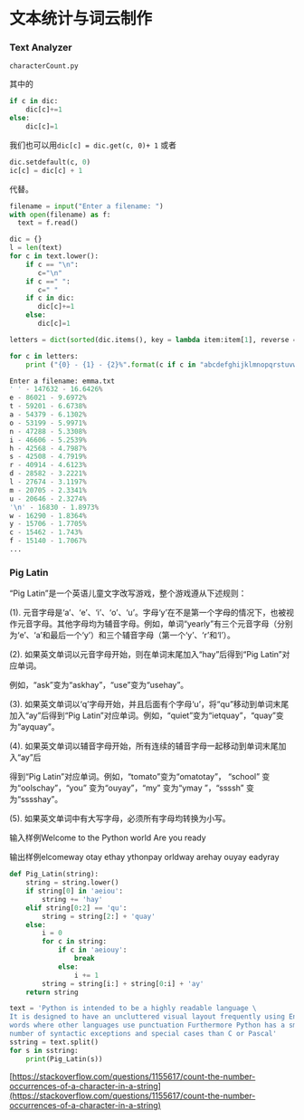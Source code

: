 # 文本统计与词云制作

### Text Analyzer

`characterCount.py`

其中的

```python
if c in dic:
    dic[c]+=1
else: 
    dic[c]=1
```

我们也可以用`dic[c] = dic.get(c, 0)+ 1` 或者

```python
dic.setdefault(c, 0)
ic[c] = dic[c] + 1
```

代替。

```python
filename = input("Enter a filename: ")
with open(filename) as f:
  text = f.read()

dic = {}
l = len(text)
for c in text.lower():
    if c == "\n":
       c="\n"
    if c ==" ":
       c=" "
    if c in dic:
       dic[c]+=1
    else: 
       dic[c]=1

letters = dict(sorted(dic.items(), key = lambda item:item[1], reverse = True))

for c in letters:
    print ("{0} - {1} - {2}%".format(c if c in "abcdefghijklmnopqrstuvwxyz" else repr(c), letters[c], round(100 * letters[c] / l,4)))
```

```python
Enter a filename: emma.txt
' ' - 147632 - 16.6426%
e - 86021 - 9.6972%
t - 59201 - 6.6738%
a - 54379 - 6.1302%
o - 53199 - 5.9971%
n - 47288 - 5.3308%
i - 46606 - 5.2539%
h - 42568 - 4.7987%
s - 42508 - 4.7919%
r - 40914 - 4.6123%
d - 28582 - 3.2221%
l - 27674 - 3.1197%
m - 20705 - 2.3341%
u - 20646 - 2.3274%
'\n' - 16830 - 1.8973%
w - 16290 - 1.8364%
y - 15706 - 1.7705%
c - 15462 - 1.743%
f - 15140 - 1.7067%
...
```

### Pig Latin

“Pig Latin”是一个英语儿童文字改写游戏，整个游戏遵从下述规则：

\(1\). 元音字母是‘a’、‘e’、‘i’、‘o’、‘u’。字母‘y’在不是第一个字母的情况下，也被视作元音字母。其他字母均为辅音字母。例如，单词“yearly”有三个元音字母（分别为‘e’、‘a’和最后一个‘y’）和三个辅音字母（第一个‘y’、‘r’和‘l’）。

\(2\). 如果英文单词以元音字母开始，则在单词末尾加入“hay”后得到“Pig Latin”对应单词。

例如，“ask”变为“askhay”，“use”变为“usehay”。

\(3\). 如果英文单词以‘q’字母开始，并且后面有个字母‘u’，将“qu”移动到单词末尾加入“ay”后得到“Pig Latin”对应单词。例如，“quiet”变为“ietquay”，“quay”变为“ayquay”。

\(4\). 如果英文单词以辅音字母开始，所有连续的辅音字母一起移动到单词末尾加入“ay”后

得到“Pig Latin”对应单词。例如，“tomato”变为“omatotay”， “school” 变为“oolschay”，“you” 变为“ouyay”，“my” 变为“ymay ”，“ssssh” 变为“sssshay”。

\(5\). 如果英文单词中有大写字母，必须所有字母均转换为小写。

输入样例Welcome to the Python world Are you ready

输出样例elcomeway otay ethay ythonpay orldway arehay ouyay eadyray

```python
def Pig_Latin(string):
    string = string.lower()
    if string[0] in 'aeiou':
        string += 'hay'
    elif string[0:2] == 'qu':
        string = string[2:] + 'quay'
    else:
        i = 0
        for c in string:
            if c in 'aeiouy':
                break
            else:
                i += 1
        string = string[i:] + string[0:i] + 'ay'
    return string

text = 'Python is intended to be a highly readable language \
It is designed to have an uncluttered visual layout frequently using English key\
words where other languages use punctuation Furthermore Python has a smaller\
number of syntactic exceptions and special cases than C or Pascal'
sstring = text.split()
for s in sstring:
    print(Pig_Latin(s))
```

[https://stackoverflow.com/questions/1155617/count-the-number-occurrences-of-a-character-in-a-string](https://stackoverflow.com/questions/1155617/count-the-number-occurrences-of-a-character-in-a-string)

